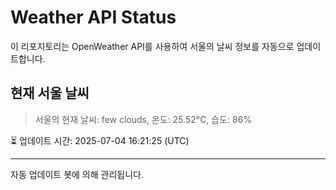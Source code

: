 
# Weather API Status

이 리포지토리는 OpenWeather API를 사용하여 서울의 날씨 정보를 자동으로 업데이트합니다.

## 현재 서울 날씨
> 서울의 현재 날씨: few clouds, 온도: 25.52°C, 습도: 86%

⏳ 업데이트 시간: 2025-07-04 16:21:25 (UTC)

---
자동 업데이트 봇에 의해 관리됩니다.
